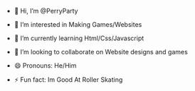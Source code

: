 - 👋 Hi, I’m @PerryParty
- 👀 I’m interested in Making Games/Websites
- 🌱 I’m currently learning Html/Css/Javascript
- 💞️ I’m looking to collaborate on Website designs and games

- 😄 Pronouns: He/Him
- ⚡ Fun fact: Im Good At Roller Skating

<!---
PerryParty/PerryParty is a ✨ special ✨ repository because its `README.md` (this file) appears on your GitHub profile.
You can click the Preview link to take a look at your changes.
--->
